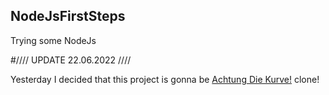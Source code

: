 ## NodeJsFirstSteps
Trying some NodeJs

#//// UPDATE 22.06.2022 ////

Yesterday I decided that this project is gonna be [Achtung Die Kurve!](https://achtungdiekurve.net/) clone!
